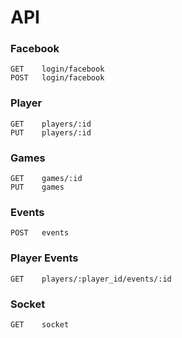 # API

### Facebook

    GET    login/facebook
    POST   login/facebook

### Player

    GET    players/:id
    PUT    players/:id

### Games

    GET    games/:id
    PUT    games

### Events

    POST   events

### Player Events

    GET    players/:player_id/events/:id

### Socket

    GET    socket
